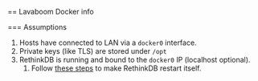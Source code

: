 == Lavaboom Docker info

=== Assumptions

1. Hosts have connected to LAN via a `docker0` interface.
2. Private keys (like TLS) are stored under `/opt`
3. RethinkDB is running and bound to the `docker0` IP (localhost optional).
	1. Follow [these steps](http://www.rethinkdb.com/docs/start-on-startup/) to make RethinkDB restart itself.

